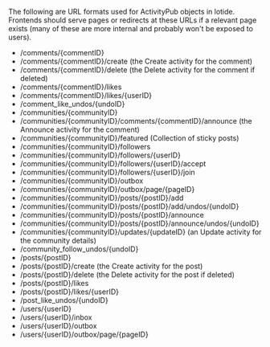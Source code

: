 The following are URL formats used for ActivityPub objects in lotide. Frontends should serve pages or redirects at these URLs if a relevant page exists (many of these are more internal and probably won't be exposed to users).

- /comments/{commentID}
- /comments/{commentID}/create (the Create activity for the comment)
- /comments/{commentID}/delete (the Delete activity for the comment if deleted)
- /comments/{commentID}/likes
- /comments/{commentID}/likes/{userID}
- /comment\_like\_undos/{undoID}
- /communities/{communityID}
- /communities/{communityID}/comments/{commentID}/announce (the Announce activity for the comment)
- /communities/{communityID}/featured (Collection of sticky posts)
- /communities/{communityID}/followers
- /communities/{communityID}/followers/{userID}
- /communities/{communityID}/followers/{userID}/accept
- /communities/{communityID}/followers/{userID}/join
- /communities/{communityID}/outbox
- /communities/{communityID}/outbox/page/{pageID}
- /communities/{communityID}/posts/{postID}/add
- /communities/{communityID}/posts/{postID}/add/undos/{undoID}
- /communities/{communityID}/posts/{postID}/announce
- /communities/{communityID}/posts/{postID}/announce/undos/{undoID}
- /communities/{communityID}/updates/{updateID} (an Update activity for the community details)
- /community\_follow\_undos/{undoID}
- /posts/{postID}
- /posts/{postID}/create (the Create activity for the post)
- /posts/{postID}/delete (the Delete activity for the post if deleted)
- /posts/{postID}/likes
- /posts/{postID}/likes/{userID}
- /post\_like\_undos/{undoID}
- /users/{userID}
- /users/{userID}/inbox
- /users/{userID}/outbox
- /users/{userID}/outbox/page/{pageID}
